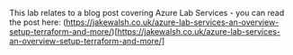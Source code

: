 This lab relates to a blog post covering Azure Lab Services - you can read the post here: (https://jakewalsh.co.uk/azure-lab-services-an-overview-setup-terraform-and-more/)[https://jakewalsh.co.uk/azure-lab-services-an-overview-setup-terraform-and-more/]